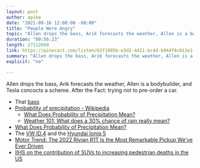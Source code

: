 ```yaml
---
layout: post
author: apike
date: "2021-09-16 12:00:00 -08:00"
title: "People Were Angry"
topic: "Allen drops the bass, Arik forecasts the weather, Allen is a bodybuilder, and Tesla concocts a scheme. After the Fact: trying not to pre-order a car."
duration: "00:56:23"
length: 27112660
link: https://pinecast.com/listen/63f1805b-e3d2-4411-bc4d-b944f8c011e1.mp3
summary: "Allen drops the bass, Arik forecasts the weather, Allen is a bodybuilder, and Tesla concocts a scheme. After the Fact: trying not to pre-order a car."
explicit: "no"

---
```


Allen drops the bass, Arik forecasts the weather, Allen is a bodybuilder, and Tesla concocts a scheme. After the Fact: trying not to pre-order a car.

- That [bass](https://en.wikipedia.org/wiki/Bass_guitar)
- [Probability of precipitation - Wikipedia](https://en.wikipedia.org/wiki/Probability_of_precipitation)
  - [What Does Probability of Precipitation Mean?](https://www.weather.gov/lmk/pops)
  - [Weather 101: What does a 30% chance of rain really mean?](https://www.nwahomepage.com/weather/weather-101/weather-101-what-does-a-30-chance-of-rain-really-mean/)
-  [What Does Probability of Precipitation Mean?](https://weatherworksinc.com/news/probability-of-precipitation-meaning)
- The [VW ID.4](https://www.caranddriver.com/volkswagen/id4) and the [Hyundai Ioniq 5](https://www.caranddriver.com/hyundai/ioniq-5)
- [Motor Trend: The 2022 Rivian R1T Is the Most Remarkable Pickup We’ve Ever Driven](https://www.motortrend.com/reviews/2022-rivian-r1t-electric-pickup-truck-first-drive-review/)
- [IIHS on the contribution of SUVs to increasing pedestrian deaths in the US](https://www.iihs.org/news/detail/new-study-suggests-todays-suvs-are-more-lethal-to-pedestrians-than-cars)

